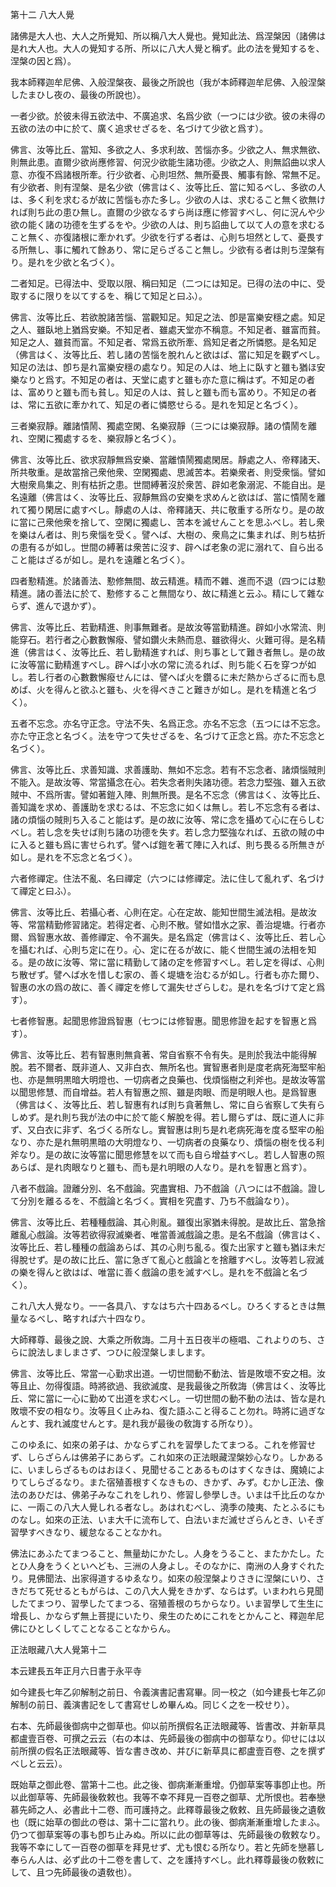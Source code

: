 

第十二 八大人覺  

  

諸佛是大人也、大人之所覺知、所以稱八大人覺也。覺知此法、爲涅槃因（諸佛は是れ大人也。大人の覺知する所、所以に八大人覺と稱ず。此の法を覺知するを、涅槃の因と爲）。  

 我本師釋迦牟尼佛、入般涅槃夜、最後之所說也（我が本師釋迦牟尼佛、入般涅槃したまひし夜の、最後の所說也）。  

 一者少欲。於彼未得五欲法中、不廣追求、名爲少欲（一つには少欲。彼の未得の五欲の法の中に於て、廣く追求せざるを、名づけて少欲と爲す）。  

 佛言、汝等比丘、當知、多欲之人、多求利故、苦惱亦多。少欲之人、無求無欲、則無此患。直爾少欲尚應修習、何況少欲能生諸功德。少欲之人、則無諂曲以求人意、亦復不爲諸根所牽。行少欲者、心則坦然、無所憂畏、觸事有餘、常無不足。有少欲者、則有涅槃、是名少欲（佛言はく、汝等比丘、當に知るべし、多欲の人は、多く利を求むるが故に苦惱も亦た多し。少欲の人は、求むること無く欲無ければ則ち此の患ひ無し。直爾の少欲なるすら尚ほ應に修習すべし、何に況んや少欲の能く諸の功德を生ずるをや。少欲の人は、則ち諂曲して以て人の意を求むること無く、亦復諸根に牽かれず。少欲を行ずる者は、心則ち坦然として、憂畏する所無し、事に觸れて餘あり、常に足らざること無し。少欲有る者は則ち涅槃有り。是れを少欲と名づく）。  

 二者知足。已得法中、受取以限、稱曰知足（二つには知足。已得の法の中に、受取するに限りを以てするを、稱じて知足と曰ふ）。  

 佛言、汝等比丘、若欲脫諸苦惱、當觀知足。知足之法、卽是富樂安穩之處。知足之人、雖臥地上猶爲安樂。不知足者、雖處天堂亦不稱意。不知足者、雖富而貧。知足之人、雖貧而富。不知足者、常爲五欲所牽、爲知足者之所憐愍。是名知足（佛言はく、汝等比丘、若し諸の苦惱を脫れんと欲はば、當に知足を觀ずべし。知足の法は、卽ち是れ富樂安穩の處なり。知足の人は、地上に臥すと雖も猶ほ安樂なりと爲す。不知足の者は、天堂に處すと雖も亦た意に稱はず。不知足の者は、富めりと雖も而も貧し。知足の人は、貧しと雖も而も富めり。不知足の者は、常に五欲に牽かれて、知足の者に憐愍せらる。是れを知足と名づく）。  

 三者樂寂靜。離諸憒鬧、獨處空閑、名樂寂靜（三つには樂寂靜。諸の憒鬧を離れ、空閑に獨處するを、樂寂靜と名づく）。  

 佛言、汝等比丘、欲求寂靜無爲安樂、當離憒鬧獨處閑居。靜處之人、帝釋諸天、所共敬重。是故當捨己衆他衆、空閑獨處、思滅苦本。若樂衆者、則受衆惱。譬如大樹衆鳥集之、則有枯折之患。世間縛著沒於衆苦、辟如老象溺泥、不能自出。是名遠離（佛言はく、汝等比丘、寂靜無爲の安樂を求めんと欲はば、當に憒鬧を離れて獨り閑居に處すべし。靜處の人は、帝釋諸天、共に敬重する所なり。是の故に當に己衆他衆を捨して、空閑に獨處し、苦本を滅せんことを思ふべし。若し衆を樂はん者は、則ち衆惱を受く。譬へば、大樹の、衆鳥之に集まれば、則ち枯折の患有るが如し。世間の縛著は衆苦に沒す、辟へば老象の泥に溺れて、自ら出ること能はざるが如し。是れを遠離と名づく）。  

 四者懃精進。於諸善法、懃修無間、故云精進。精而不雜、進而不退（四つには懃精進。諸の善法に於て、懃修すること無間なり、故に精進と云ふ。精にして雜ならず、進んで退かず）。  


 佛言、汝等比丘、若勤精進、則事無難者。是故汝等當勤精進。辟如小水常流、則能穿石。若行者之心數數懈癈、譬如鑽火未熱而息、雖欲得火、火難可得。是名精進（佛言はく、汝等比丘、若し勤精進すれば、則ち事として難き者無し。是の故に汝等當に勤精進すべし。辟へば小水の常に流るれば、則ち能く石を穿つが如し。若し行者の心數數懈癈せんには、譬へば火を鑽るに未だ熱からざるに而も息めば、火を得んと欲ふと雖も、火を得べきこと難きが如し。是れを精進と名づく）。  

 五者不忘念。亦名守正念。守法不失、名爲正念。亦名不忘念（五つには不忘念。亦た守正念と名づく。法を守つて失せざるを、名づけて正念と爲。亦た不忘念と名づく）。  

 佛言、汝等比丘、求善知識、求善護助、無如不忘念。若有不忘念者、諸煩惱賊則不能入。是故汝等、常當攝念在心。若失念者則失諸功德。若念力堅強、雖入五欲賊中、不爲所害。譬如著鎧入陣、則無所畏。是名不忘念（佛言はく、汝等比丘、善知識を求め、善護助を求むるは、不忘念に如くは無し。若し不忘念有る者は、諸の煩惱の賊則ち入ること能はず。是の故に汝等、常に念を攝めて心に在らしむべし。若し念を失せば則ち諸の功德を失す。若し念力堅強なれば、五欲の賊の中に入ると雖も爲に害せられず。譬へば鎧を著て陣に入れば、則ち畏るる所無きが如し。是れを不忘念と名づく）。  

 六者修禪定。住法不亂、名曰禪定（六つには修禪定。法に住して亂れず、名づけて禪定と曰ふ）。  

 佛言、汝等比丘、若攝心者、心則在定。心在定故、能知世間生滅法相。是故汝等、常當精勤修習諸定。若得定者、心則不散。譬如惜水之家、善治堤塘。行者亦爾、爲智惠水故、善修禪定、令不漏失。是名爲定（佛言はく、汝等比丘、若し心を攝むれば、心則ち定に在り。心、定に在るが故に、能く世間生滅の法相を知る。是の故に汝等、常に當に精勤して諸の定を修習すべし。若し定を得ば、心則ち散ぜず。譬へば水を惜しむ家の、善く堤塘を治むるが如し。行者も亦た爾り、智惠の水の爲の故に、善く禪定を修して漏失せざらしむ。是れを名づけて定と爲す）。  

 七者修智惠。起聞思修證爲智惠（七つには修智惠。聞思修證を起すを智惠と爲す）。  

 佛言、汝等比丘、若有智惠則無貪著、常自省察不令有失。是則於我法中能得解脫。若不爾者、既非道人、又非白衣、無所名也。實智惠者則是度老病死海堅牢船也、亦是無明黒暗大明燈也、一切病者之良藥也、伐煩惱樹之利斧也。是故汝等當以聞思修慧、而自增益。若人有智惠之照、雖是肉眼、而是明眼人也。是爲智惠（佛言はく、汝等比丘、若し智惠有れば則ち貪著無し、常に自ら省察して失有らしめず。是れ則ち我が法の中に於て能く解脫を得。若し爾らずは、既に道人に非ず、又白衣に非ず、名づくる所なし。實智惠は則ち是れ老病死海を度る堅牢の船なり、亦た是れ無明黒暗の大明燈なり、一切病者の良藥なり、煩惱の樹を伐る利斧なり。是の故に汝等當に聞思修慧を以て而も自ら增益すべし。若し人智惠の照あらば、是れ肉眼なりと雖も、而も是れ明眼の人なり。是れを智惠と爲す）。  

 八者不戲論。證離分別、名不戲論。究盡實相、乃不戲論（八つには不戲論。證して分別を離るるを、不戲論と名づく。實相を究盡す、乃ち不戲論なり）。  

 佛言、汝等比丘、若種種戲論、其心則亂。雖復出家猶未得脫。是故比丘、當急捨離亂心戲論。汝等若欲得寂滅樂者、唯當善滅戲論之患。是名不戲論（佛言はく、汝等比丘、若し種種の戲論あらば、其の心則ち亂る。復た出家すと雖も猶ほ未だ得脫せず。是の故に比丘、當に急ぎて亂心と戲論とを捨離すべし。汝等若し寂滅の樂を得んと欲はば、唯當に善く戲論の患を滅すべし。是れを不戲論と名づく）。  

 これ八大人覺なり。一一各具八、すなはち六十四あるべし。ひろくするときは無量なるべし、略すれば六十四なり。  

 大師釋尊、最後之說、大乘之所敎誨。二月十五日夜半の極唱、これよりのち、さらに說法しましまさず、つひに般涅槃しまします。  

  

 佛言、汝等比丘、常當一心勤求出道。一切世間動不動法、皆是敗壞不安之相。汝等且止、勿得復語。時將欲過、我欲滅度、是我最後之所敎誨（佛言はく、汝等比丘、常に當に一心に勤めて出道を求むべし。一切世間の動不動の法は、皆な是れ敗壞不安の相なり。汝等且く止みね、復た語ふこと得ること勿れ。時將に過ぎなんとす、我れ滅度せんとす。是れ我が最後の敎誨する所なり）。  

 このゆゑに、如來の弟子は、かならずこれを習學したてまつる。これを修習せず、しらざらんは佛弟子にあらず。これ如來の正法眼藏涅槃妙心なり。しかあるに、いましらざるものはおほく、見聞せることあるものはすくなきは、魔嬈によりてしらざるなり。また宿殖善根すくなきもの、きかず、みず。むかし正法、像法のあひだは、佛弟子みなこれをしれり、修習し參學しき。いまは千比丘のなかに、一兩この八大人覺しれる者なし。あはれむべし、澆季の陵夷、たとふるにものなし。如來の正法、いま大千に流布して、白法いまだ滅せざらんとき、いそぎ習學すべきなり、緩怠なることなかれ。  

 佛法にあふたてまつること、無量劫にかたし。人身をうること、またかたし。たとひ人身をうくといへども、三洲の人身よし。そのなかに、南洲の人身すぐれたり。見佛聞法、出家得道するゆゑなり。如來の般涅槃よりさきに涅槃にいり、さきだちて死せるともがらは、この八大人覺をきかず、ならはず。いまわれら見聞したてまつり、習學したてまつる、宿殖善根のちからなり。いま習學して生生に增長し、かならず無上菩提にいたり、衆生のためにこれをとかんこと、釋迦牟尼佛にひとしくしてことなることなからん。  

  

正法眼藏八大人覺第十二  

  

 本云建長五年正月六日書于永平寺  

  

 如今建長七年乙卯解制之前日、令義演書記書寫畢。同一校之（如今建長七年乙卯解制の前日、義演書記をして書寫せしめ畢んぬ。同じく之を一校せり）。  

 右本、先師最後御病中之御草也。仰以前所撰假名正法眼藏等、皆書改、并新草具都盧壹百卷、可撰之云云（右の本は、先師最後の御病中の御草なり。仰せには以前所撰の假名正法眼藏等、皆な書き改め、并びに新草具に都盧壹百卷、之を撰ずべしと云云）。  

既始草之御此卷、當第十二也。此之後、御病漸漸重增。仍御草案等事卽止也。所以此御草等、先師最後敎敕也。我等不幸不拜見一百卷之御草、尤所恨也。若奉戀慕先師之人、必書此十二卷、而可護持之。此釋尊最後之敎敕、且先師最後之遺敎也（既に始草の御此の卷は、第十二に當れり。此の後、御病漸漸重增したまふ。仍つて御草案等の事も卽ち止みぬ。所以に此の御草等は、先師最後の敎敕なり。我等不幸にして一百卷の御草を拜見せず、尤も恨むる所なり。若と先師を戀慕し奉らん人は、必ず此の十二卷を書して、之を護持すべし。此れ釋尊最後の敎敕にして、且つ先師最後の遺敎也）。  

  



